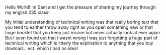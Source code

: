 Hello World! Im Sam and i get the pleasure of sharing my journey through my english 235 class!

My initial understanding of technical writing was that really boring text that you tend to eaither throw away right as you open something new or that huge booklet that you keep just incase but never actually look at ever agian. But I soon found out that i wasnt wrong i was just forgetting a huge part of technical writing which is litterly the explination to anything that you buy dowload... ect. which I had no idea!

